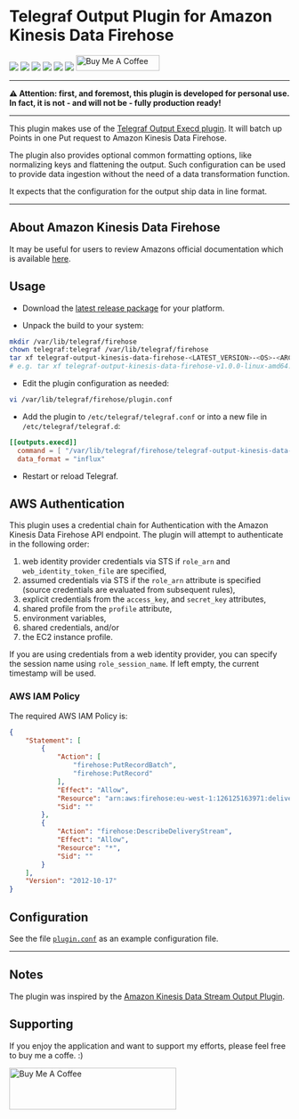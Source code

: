 # Telegraf Output Plugin for Amazon Kinesis Data Firehose

[![](https://img.shields.io/github/license/muhlba91/telegraf-output-kinesis-data-firehose?style=for-the-badge)](LICENSE)
[![](https://img.shields.io/github/actions/workflow/status/muhlba91/telegraf-output-kinesis-data-firehose/verify.yml?style=for-the-badge)](https://github.com/muhlba91/telegraf-output-kinesis-data-firehose/actions/workflows/verify.yml)
[![](https://img.shields.io/coveralls/github/muhlba91/telegraf-output-kinesis-data-firehose?style=for-the-badge)](https://github.com/muhlba91/telegraf-output-kinesis-data-firehose/)
[![](https://api.scorecard.dev/projects/github.com/muhlba91/telegraf-output-kinesis-data-firehose/badge?style=for-the-badge)](https://scorecard.dev/viewer/?uri=github.com/muhlba91/telegraf-output-kinesis-data-firehose)
[![](https://img.shields.io/github/release-date/muhlba91/telegraf-output-kinesis-data-firehose?style=for-the-badge)](https://github.com/muhlba91/telegraf-output-kinesis-data-firehose/releases)
[![](https://img.shields.io/github/downloads/muhlba91/telegraf-output-kinesis-data-firehose/total?style=for-the-badge)](https://github.com/muhlba91/telegraf-output-kinesis-data-firehose/releases)
<a href="https://www.buymeacoffee.com/muhlba91" target="_blank"><img src="https://cdn.buymeacoffee.com/buttons/default-orange.png" alt="Buy Me A Coffee" height="28" width="150"></a>

---

**:warning: Attention: first, and foremost, this plugin is developed for personal use. In fact, it is not - and will not be - fully production ready!**

---

This plugin makes use of the [Telegraf Output Execd plugin](https://github.com/influxdata/telegraf/tree/master/plugins/outputs/execd).
It will batch up Points in one Put request to Amazon Kinesis Data Firehose.

The plugin also provides optional common formatting options, like normalizing keys and flattening the output.
Such configuration can be used to provide data ingestion without the need of a data transformation function.

It expects that the configuration for the output ship data in line format.

---

## About Amazon Kinesis Data Firehose

It may be useful for users to review Amazons official documentation which is
available [here](https://docs.aws.amazon.com/firehose/latest/dev/what-is-this-service.html).

## Usage

- Download the [latest release package](https://github.com/muhlba91/telegraf-output-kinesis-data-firehose/releases/latest) for your platform.

- Unpack the build to your system:

```bash
mkdir /var/lib/telegraf/firehose
chown telegraf:telegraf /var/lib/telegraf/firehose
tar xf telegraf-output-kinesis-data-firehose-<LATEST_VERSION>-<OS>-<ARCH>.tar.gz -C /var/lib/telegraf/firehose
# e.g. tar xf telegraf-output-kinesis-data-firehose-v1.0.0-linux-amd64.tar.gz -C /var/lib/telegraf/firehose
```

- Edit the plugin configuration as needed:

```bash
vi /var/lib/telegraf/firehose/plugin.conf
```

- Add the plugin to `/etc/telegraf/telegraf.conf` or into a new file in `/etc/telegraf/telegraf.d`:

```toml
[[outputs.execd]]
  command = [ "/var/lib/telegraf/firehose/telegraf-output-kinesis-data-firehose", "-config", "/var/lib/telegraf/firehose/plugin.conf" ]
  data_format = "influx"
```

- Restart or reload Telegraf.

## AWS Authentication

This plugin uses a credential chain for Authentication with the Amazon Kinesis Data Firehose API
endpoint. The plugin will attempt to authenticate in the following order:

1. web identity provider credentials via STS if `role_arn` and
   `web_identity_token_file` are specified,
2. assumed credentials via STS if the `role_arn` attribute is specified (source
   credentials are evaluated from subsequent rules),
3. explicit credentials from the `access_key`, and `secret_key` attributes,
4. shared profile from the `profile` attribute,
5. environment variables,
6. shared credentials, and/or
7. the EC2 instance profile.

If you are using credentials from a web identity provider, you can specify the
session name using `role_session_name`.
If left empty, the current timestamp will be used.

### AWS IAM Policy

The required AWS IAM Policy is:

```json
{
    "Statement": [
        {
            "Action": [
                "firehose:PutRecordBatch",
                "firehose:PutRecord"
            ],
            "Effect": "Allow",
            "Resource": "arn:aws:firehose:eu-west-1:126125163971:deliverystream/aws-firehose-homeassistant-stream-c49c07d",
            "Sid": ""
        },
        {
            "Action": "firehose:DescribeDeliveryStream",
            "Effect": "Allow",
            "Resource": "*",
            "Sid": ""
        }
    ],
    "Version": "2012-10-17"
}
```

## Configuration

See the file [`plugin.conf`](plugin.conf) as an example configuration file.

---

## Notes

The plugin was inspired by the [Amazon Kinesis Data Stream Output Plugin](https://github.com/morfien101/telegraf-output-kinesis).

## Supporting

If you enjoy the application and want to support my efforts, please feel free to buy me a coffe. :)

<a href="https://www.buymeacoffee.com/muhlba91" target="_blank"><img src="https://cdn.buymeacoffee.com/buttons/default-orange.png" alt="Buy Me A Coffee" height="75" width="300"></a>
